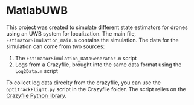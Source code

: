 # MatlabUWB
This project was created to simulate different state estimators for drones using an UWB system for localization. The main file, `EstimatorSimulation_main.m` contains the simulation. The data for the simulation can come from two sources:
1. The `EstimatorSimulation_DataGenerator.m` script
2. Logs from a Crazyflie, brought into the same data format using the `Log2Data.m` script

To collect log data direclty from the crazyflie, you can use the `optitrackFlight.py` script in the Crazyflie folder. The script relies on the [Crazyflie Python library](https://github.com/bitcraze/crazyflie-lib-python/). 